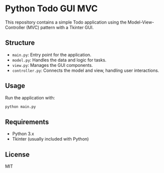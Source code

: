 # Python Todo GUI MVC

This repository contains a simple Todo application using the Model-View-Controller (MVC) pattern with a Tkinter GUI.

## Structure

- `main.py`: Entry point for the application.
- `model.py`: Handles the data and logic for tasks.
- `view.py`: Manages the GUI components.
- `controller.py`: Connects the model and view, handling user interactions.

## Usage

Run the application with:

```bash
python main.py
```

## Requirements

- Python 3.x
- Tkinter (usually included with Python)

## License

MIT


